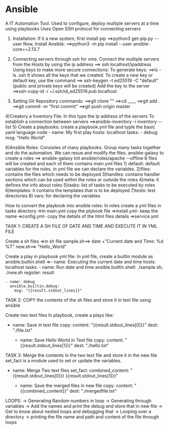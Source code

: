 # Ansible

A IT Automation Tool.
Used to configure, deploy multiple servers at a time using playbooks
Uses Open SSH protocol for connecting servers

1) Installation:
     If it a new system, first install pip
          ==>python3 get-pip.py --user
   Now, Install Ansible:
          ==>python3 -m pip install --user ansible-core==2.13.7
2) Connecting servers through ssh for vms:
     Connect the multiple servers from the Hosts by using the ip address
          ==> ssh localhost/ipaddress
     Using keys to make more secure connections:
        To generate keys:
         ==>ls -ls .ssh
              It shows all the keys that we created. To create a new key or default key, use the command
         ==> ssh-keygen -t ed25519 -C "default"
              (public and private keys will be created)
         Add the key to the server
         ==>ssh-copy-id -i ~/.ssh/id_ed25519.pub localhost

3) Setting Git Repository commands:
    ==>git clone ""
    ==>cd ____
    ==>git add .
    ==>git commit -m "first commit"
    ==>git push origin master

4)Creatory a Inventory File:
    In this type the Ip address of the servers
    To establish a connection between servers
       ==>ansible-inventory -i inventory --list
5) Create a playbooks:
        create a playbook.yml file and typle the basic yaml language code
        - name: My first play
          hosts: localhost
          tasks:
             - debug:
                 msg: "Hello World"


6)Ansible Roles:
    Consistes of many playbooks. Group many tasks together and do the automation.
    We can resue and modify the files.
    ansible-galaxy to create a roles
       ==> ansible-galaxy init ansible/roles/apache --offline
    8 files will be created and each of them contains main.yml files
      1) default: default variables for the roles, in yml file we can declare the variables.
      2)files: contains the files which needs to be deployed
      3)handles: contains handler sections which can be used within the roles or outside the roles
      4)meta: it defines the info about roles
      5)tasks: list of tasks to be executed by roles
      6)templates: it contains the templates that is to be deployed 
      7)tests: test directories
      8) vars: for declaring the variables 

How to convert the playbook into ansible roles: 
   In roles create a yml files in tasks directory 
   =>In main.yml copy the plybook file
   =>install.yml- keep the name 
   =>config.yml- copy the details of the html files details
   =>service.yml
   
   
   
TASK 1: CREATE A SH FILE OF DATE AND TIME AND EXECUTE IT IN YML FILE 

Create a sh files
=>in sh file  sample.sh==> date +"Current date and Time: %d %T"
              new.sh==> "Hello_World"

Create a play in playbook yml file:
In yml file, create a builtin module as ansible.builtin.shell
=>- name: Executing the current date and time
  hosts: localhost
  tasks:
    - name: Run date and time
      ansible.builtin.shell:
        ./sample.sh;
        ./new.sh
      register: result

    - name: debug
      ansible.builtin.debug:
        msg: "{{result.stdout_lines}}"

TASK 2: COPY the contents of the sh files and store it in text file using ansible

Create two text files
In playbook, create a plays like:
  - name: Save in text file
      copy: 
        content: "{{result.stdout_lines[0]}}"
        dest: "./file.txt"

    - name: Save Hello World in Text file 
      copy:
        content: "{{result.stdout_lines[1]}}"
        dest: "./hello.txt"

TASK 3: Merge the contents in the two text file and store it in the new file
set_fact is a module used to set or update the variables.
 - name: Merge Two text files
      set_fact:
         combined_content: "{{result.stdout_lines[0]}} {{result.stdout_lines[1]}}"

    - name: Save the merged files in new file
      copy:
        content: "{{combined_content}}"
        dest: "./mergedfile.txt"

LOOPS: 
-> Generating Random numbers in loop
-> Generating through variables
-> Add the names and print the debug and store that in new file
-> Get to know about nested loops and debugging that
-> Looping over a directory
-> printing the file name and path and content of the file through loops

 

 
     
     
   
   
